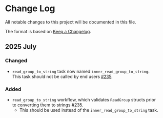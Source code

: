 # Change Log

All notable changes to this project will be documented in this file.
 
The format is based on [Keep a Changelog](http://keepachangelog.com/).
 
## 2025 July

### Changed

- `read_group_to_string` task now named `inner_read_group_to_string`. This task should not be called by end users [#235](https://github.com/stjudecloud/workflows/pull/235).

### Added

- `read_group_to_string` workflow, which validates `ReadGroup` structs prior to converting them to strings [#235](https://github.com/stjudecloud/workflows/pull/235).
    - This should be used instead of the `inner_read_group_to_string` task.
